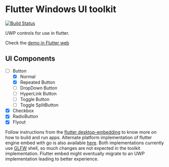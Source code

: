 # Flutter Windows UI toolkit

[![Build Status](https://dev.azure.com/guruzoho/flutter-winui/_apis/build/status/GuruDhanush.flutter-winui?branchName=master)](https://dev.azure.com/guruzoho/flutter-winui/_build/latest?definitionId=1&branchName=master)

UWP controls for use in flutter. 

Check the [demo in Flutter web]() 


## UI Components

- [ ] Button
    - [x] Normal
    - [x] Repeated Button
    - [ ] DropDown Button
    - [ ] HyperLink Button
    - [ ] Toggle Button
    - [ ] Toggle SplitButton

- [x] Checkbox
- [x] RadioButton
- [x] Flyout  

Follow instructions from the [flutter desktop-embedding](https://github.com/google/flutter-desktop-embedding) to know more on how to build and run apps. Alternate platform implementation of flutter engine embed with go is also available [here](https://github.com/go-flutter-desktop/go-flutter). Both implementations currently use [GLFW](https://github.com/go-gl/glfw) shell, so much changes are not expected in the toolkit implementation. Flutter embed might eventually migrate to an UWP implementation leading to better experience. 

